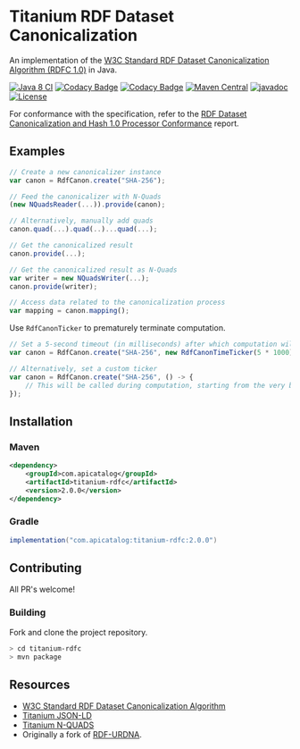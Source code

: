 # Titanium RDF Dataset Canonicalization

An implementation of the [W3C Standard RDF Dataset Canonicalization Algorithm (RDFC 1.0)](https://www.w3.org/TR/rdf-canon/) in Java. 

[![Java 8 CI](https://github.com/filip26/titanium-rdf-canon/actions/workflows/java8-build.yml/badge.svg)](https://github.com/filip26/titanium-rdf-canon/actions/workflows/java8-build.yml)
[![Codacy Badge](https://app.codacy.com/project/badge/Grade/8682ccd0fb314ee8a237462c25373686)](https://app.codacy.com/gh/filip26/titanium-rdfc/dashboard?utm_source=gh&utm_medium=referral&utm_content=&utm_campaign=Badge_grade)
[![Codacy Badge](https://app.codacy.com/project/badge/Coverage/8682ccd0fb314ee8a237462c25373686)](https://app.codacy.com/gh/filip26/titanium-rdfc/dashboard?utm_source=gh&utm_medium=referral&utm_content=&utm_campaign=Badge_coverage)
[![Maven Central](https://img.shields.io/maven-central/v/com.apicatalog/titanium-rdfc.svg?label=Maven%20Central)](https://search.maven.org/search?q=g:com.apicatalog%20AND%20a:titanium-rdfc)
[![javadoc](https://javadoc.io/badge2/com.apicatalog/titanium-rdfc/javadoc.svg)](https://javadoc.io/doc/com.apicatalog/titanium-rdfc)
[![License](https://img.shields.io/badge/License-Apache%202.0-blue.svg)](https://opensource.org/licenses/Apache-2.0)

For conformance with the specification, refer to the [RDF Dataset Canonicalization and Hash 1.0 Processor Conformance](https://w3c.github.io/rdf-canon/reports/) report.

## Examples

```javascript
// Create a new canonicalizer instance
var canon = RdfCanon.create("SHA-256");

// Feed the canonicalizer with N-Quads
(new NQuadsReader(...)).provide(canon);

// Alternatively, manually add quads
canon.quad(...).quad(..)...quad(...);

// Get the canonicalized result
canon.provide(...);

// Get the canonicalized result as N-Quads
var writer = new NQuadsWriter(...);
canon.provide(writer);

// Access data related to the canonicalization process
var mapping = canon.mapping();

```

Use `RdfCanonTicker` to prematurely terminate computation.

```javascript
// Set a 5-second timeout (in milliseconds) after which computation will be terminated
var canon = RdfCanon.create("SHA-256", new RdfCanonTimeTicker(5 * 1000));

// Alternatively, set a custom ticker
var canon = RdfCanon.create("SHA-256", () -> {
    // This will be called during computation, starting from the very beginning
});
```

## Installation

### Maven
```xml
<dependency>
    <groupId>com.apicatalog</groupId>
    <artifactId>titanium-rdfc</artifactId>
    <version>2.0.0</version>
</dependency>

```

### Gradle

```gradle
implementation("com.apicatalog:titanium-rdfc:2.0.0")
```

## Contributing

All PR's welcome!

### Building

Fork and clone the project repository.

```bash
> cd titanium-rdfc
> mvn package
```

## Resources
* [W3C Standard RDF Dataset Canonicalization Algorithm](https://www.w3.org/TR/rdf-canon/)
* [Titanium JSON-LD](https://github.com/filip26/titanium-json-ld)
* [Titanium N-QUADS](https://github.com/filip26/titanium-rdf-n-quads)
* Originally a fork of [RDF-URDNA](https://github.com/setl/rdf-urdna).
